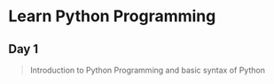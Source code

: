 
# Learn Python Programming


## Day 1
> Introduction to Python Programming and basic syntax of Python

